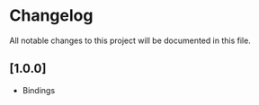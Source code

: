 # Changelog
All notable changes to this project will be documented in this file.

## [1.0.0]
- Bindings